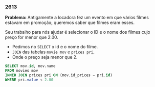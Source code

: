 ### 2613
**Problema:** Antigamente a locadora fez um evento em que vários filmes estavam em promoção, queremos saber que filmes eram esses.

Seu trabalho para nós ajudar é selecionar o ID e o nome dos filmes cujo preço for menor que 2.00.

- Pedimos no `SELECT` o id e o nome do filme.
- `JOIN` das tabelas `movie mov` e `prices pri`.
- Onde o preço seja menor que 2.
```sql
SELECT mov.id, mov.name 
FROM movies mov
INNER JOIN prices pri ON (mov.id_prices = pri.id)
WHERE pri.value < 2.00
```